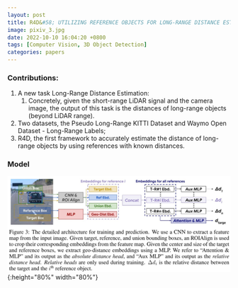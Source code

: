 ```yaml
---
layout: post
title: R4D&#58; UTILIZING REFERENCE OBJECTS FOR LONG-RANGE DISTANCE ESTIMATION
image: pixiv_3.jpg
date: 2022-10-10 16:04:20 +0800
tags: [Computer Vision, 3D Object Detection]
categories: papers
---
```




### Contributions:
1. A new task Long-Range Distance Estimation:
   1. Concretely, given the short-range LiDAR signal and the camera image, the output of this task is the distances of long-range objects (beyond LiDAR range).
2. Two datasets, the Pseudo Long-Range KITTI Dataset and Waymo Open Dataset - Long-Range Labels;
3. R4D, the first framework to accurately estimate the distance of long-range objects by using references with known distances.


### Model

<!-- <div align=center><img src=https://github.com/Zanue/Zanue.github.io/raw/main/images/bg_img/r4d.jpg width=80% /></div> -->
![](https://github.com/Zanue/Zanue.github.io/raw/main/images/blog_img/r4d.jpg){:height="80%" width="80%"}


